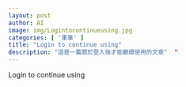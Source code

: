 ```yaml
---
layout: post
author: AI
image: img/Logintocontinueusing.jpg
categories: [ '軍事' ]
title: "Login to continue using"  
description: "這是一篇關於登入後才能繼續使用的文章"  "
---
```

Login to continue using